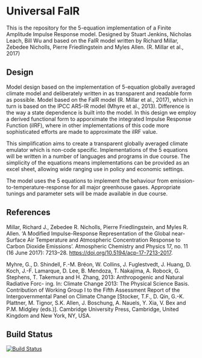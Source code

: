 # Universal FaIR
This is the repository for the 5-equation implementation of a Finite Amplitude Impulse Response model. Designed by Stuart Jenkins, Nicholas Leach, Bill Wu and based on the FaIR model written by Richard Millar, Zebedee Nicholls, Pierre Friedlingstein and Myles Allen. (R. Millar et al., 2017)

## Design

Model design based on the implementation of 5-equation globally averaged climate model and deliberately written in as transparent and readable form as possible. Model based on the FaIR model (R. Millar et al., 2017), which in turn is based on the IPCC AR5-IR model (Mhyre et al., 2013). Difference is the way a state dependence is built into the model. In this design we employ a derived functional form to apporximate the integrated Impulse Response Function (iIRF), where in other implementations of this code more sophisticated efforts are made to approximate the iIRF value. 

This simplification aims to create a transparent globally averaged climate emulator which is non-code specific. Implementations of the 5 equations will be written in a number of languages and programs in due course. The simplicity of the equations means implementations can be provided as an excel sheet, allowing wide ranging use in policy and economic settings. 

The model uses the 5 equations to implement the behaviour from emission-to-temperature-response for all major greenhouse gases. Appropriate tunings and parameter sets will be made available in due course.


## References 

Millar, Richard J., Zebedee R. Nicholls, Pierre Friedlingstein, and Myles R. Allen. ‘A Modified Impulse-Response Representation of the Global near-Surface Air Temperature and Atmospheric Concentration Response to Carbon Dioxide Emissions’. Atmospheric Chemistry and Physics 17, no. 11 (16 June 2017): 7213–28. https://doi.org/10.5194/acp-17-7213-2017.

Myhre, G., D. Shindell, F.-M. Bréon, W. Collins, J. Fuglestvedt, J. Huang, D. Koch, J.-F. Lamarque, D. Lee, B. Mendoza, T. Nakajima, A. Robock, G. Stephens, T. Takemura and H. Zhang, 2013: Anthropogenic and Natural Radiative Forc- ing. In: Climate Change 2013: The Physical Science Basis. Contribution of Working Group I to the Fifth Assessment Report of the Intergovernmental Panel on Climate Change [Stocker, T.F., D. Qin, G.-K. Plattner, M. Tignor, S.K. Allen, J. Boschung, A. Nauels, Y. Xia, V. Bex and P.M. Midgley (eds.)]. Cambridge University Press, Cambridge, United Kingdom and New York, NY, USA.


## Build Status

[![Build Status](https://travis-ci.com/stujen/Universal-FAIR.svg?branch=master)](https://travis-ci.com/stujen/Universal-FAIR)
